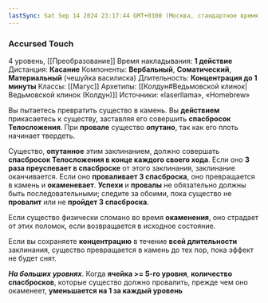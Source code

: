 ```yaml
---
lastSync: Sat Sep 14 2024 23:17:44 GMT+0300 (Москва, стандартное время)
---
```

### Accursed Touch

4 уровень, [[Преобразование]]
Время накладывания: **1 действие**
Дистанция: **Касание**
Компоненты: **Вербальный**, **Соматический**, **Материальный** (чешуйка василиска)
Длительность: **Концентрация до 1 минуты**
Классы: [[Магус]]
Архетипы: [[Колдун#Ведьмовской клинок|Ведьмовской клинок (Колдун)]]
Источники: «laserllama», «Homebrew»

Вы пытаетесь превратить существо в камень. Вы **действием** прикасаетесь к существу, заставляя его совершить **спасбросок Телосложения**. При **провале** существо **опутано**, так как его плоть начинает твердеть.

Существо, **опутанное** этим заклинанием, должно совершать **спасбросок Телосложения в конце каждого своего хода**. Если оно **3 раза преуспевает в спасброске** от этого заклинания, заклинание оканчивается. Если оно **проваливает 3 спасброска**, оно превращается в камень и **окаменевает**. **Успехи** и **провалы** не обязательно должны быть последовательными; следите за обоими, пока существо не **провалит** или не **пройдет 3 спасброска**.

Если существо физически сломано во время **окаменения**, оно страдает от этих поломок, если возвращается в исходное состояние.

Если вы сохраняете **концентрацию** в течение **всей длительности** заклинания, существо превращается в камень до тех пор, пока эффект не будет снят.

**_На больших уровнях_**. Когда **ячейка >= 5-го уровня**, **количество спасбросков**, которые существо должно провалить, прежде чем оно окаменеет, **уменьшается на 1 за каждый уровень**